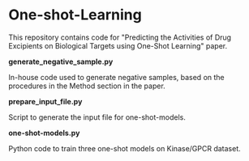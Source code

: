 # One-shot-Learning
This repository contains code for "Predicting the Activities of Drug Excipients on Biological Targets using One-Shot Learning" paper.

**generate_negative_sample.py**  

In-house code used to generate negative samples, based on the procedures in the Method section in the paper.  


**prepare_input_file.py**  

Script to generate the input file for one-shot-models.


**one-shot-models.py**  

Python code to train three one-shot models on Kinase/GPCR dataset.
